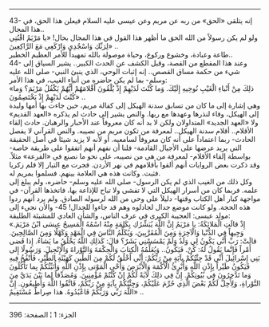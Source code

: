 ------------------------------------------------------------------------

43- إنه يتلقى «الحق» من ربه عن مريم وعن عيسى عليه السلام فيعلن هذا الحق،
في هذا المجال..  
ولو لم يكن رسولاً من الله الحق ما أظهر هذا القول في هذا المجال بحال! «يا
مَرْيَمُ اقْنُتِي لِرَبِّكِ وَاسْجُدِي وَارْكَعِي مَعَ الرَّاكِعِينَ» ..  
طاعة وعبادة، وخشوع وركوع، وحياة موصولة بالله تمهيداً للأمر العظيم
الخطير..  
44- وعند هذا المقطع من القصة، وقبل الكشف عن الحدث الكبير.. يشير السياق
إلى شيء من حكمة مساق القصص.. إنه إثبات الوحي، الذي ينبئ النبي- صلى الله
عليه وسلم- بما لم يكن حاضره من أنباء الغيب، في هذا الأمر:  
«ذلِكَ مِنْ أَنْباءِ الْغَيْبِ نُوحِيهِ إِلَيْكَ. وَما كُنْتَ لَدَيْهِمْ إِذْ يُلْقُونَ أَقْلامَهُمْ أَيُّهُمْ يَكْفُلُ
مَرْيَمَ؟ وَما كُنْتَ لَدَيْهِمْ إِذْ يَخْتَصِمُونَ» ..  
وهي إشارة إلى ما كان من تسابق سدنة الهيكل إلى كفالة مريم، حين جاءت بها
أمها وليدة إلى الهيكل، وفاء لنذرها وعهدها مع ربها. والنص يشير إلى حادث
لم يذكره «العهد القديم» ولا «العهد الجديد» المتداولان ولكن لا بد أنه كان
معروفاً عند الأحبار والرهبان. حادث إلقاء الأقلام.. أقلام سدنة الهيكل..
لمعرفة من تكون مريم من نصيبه. والنص القرآني لا يفصل الحادث- ربما اعتماداً
على أنه كان معروفاً لسامعيه. أو لأنه لا يزيد شيئا في أصل الحقيقة التي
يريد عرضها على الأجيال القادمة- فلنا أن نفهم أنهم اتفقوا على طريقة خاصة-
بواسطة إلقاء الأقلام- لمعرفة من هي من نصيبه، على نحو ما نصنع في «القرعة»
مثلاً. وقد ذكرت بعض الروايات أنهم ألقوا بأقلامهم في نهر الأردن. فجرت مع
التيار إلا قلم زكريا فثبت. وكانت هذه هي العلامة بينهم. فسلموا بمريم
له.  
وكل ذلك من الغيب الذي لم يكن الرسول- صلى الله عليه وسلم- حاضره، ولم يبلغ
إلى علمه. فربما كان من أسرار الهيكل التي لا تفشى ولا تباح للإذاعة بها،
فاتخذها القرآن- في مواجهة كبار أهل الكتاب وقتها- دليلاً على وحي من الله
لرسوله الصادق. ولم يرد أنهم ردوا هذه الحجة. ولو كانت موضع جدال لجادلوه
وهم قد جاءوا للجدال! 45- والأن نجيء إلى مولد عيسى: العجيبة الكبرى في عرف
الناس، والشأن العادي للمشيئة الطليقة:  
«إِذْ قالَتِ الْمَلائِكَةُ: يا مَرْيَمُ إِنَّ اللَّهَ يُبَشِّرُكِ بِكَلِمَةٍ مِنْهُ اسْمُهُ الْمَسِيحُ عِيسَى ابْنُ
مَرْيَمَ. وَجِيهاً فِي الدُّنْيا وَالْآخِرَةِ وَمِنَ الْمُقَرَّبِينَ، وَيُكَلِّمُ النَّاسَ فِي الْمَهْدِ وَكَهْلًا
وَمِنَ الصَّالِحِينَ. قالَتْ: رَبِّ أَنَّى يَكُونُ لِي وَلَدٌ وَلَمْ يَمْسَسْنِي بَشَرٌ؟ قالَ: كَذلِكِ اللَّهُ
يَخْلُقُ ما يَشاءُ. إِذا قَضى أَمْراً فَإِنَّما يَقُولُ لَهُ: كُنْ. فَيَكُونُ.. وَيُعَلِّمُهُ الْكِتابَ
وَالْحِكْمَةَ وَالتَّوْراةَ وَالْإِنْجِيلَ. وَرَسُولًا إِلى بَنِي إِسْرائِيلَ أَنِّي قَدْ جِئْتُكُمْ بِآيَةٍ مِنْ
رَبِّكُمْ: أَنِّي أَخْلُقُ لَكُمْ مِنَ الطِّينِ كَهَيْئَةِ الطَّيْرِ، فَأَنْفُخُ فِيهِ فَيَكُونُ طَيْراً بِإِذْنِ اللَّهِ
وَأُبْرِئُ الْأَكْمَهَ وَالْأَبْرَصَ وَأُحْيِ الْمَوْتى بِإِذْنِ اللَّهِ وَأُنَبِّئُكُمْ بِما تَأْكُلُونَ وَما تَدَّخِرُونَ
فِي بُيُوتِكُمْ. إِنَّ فِي ذلِكَ لَآيَةً لَكُمْ إِنْ كُنْتُمْ مُؤْمِنِينَ. وَمُصَدِّقاً لِما بَيْنَ يَدَيَّ مِنَ
التَّوْراةِ، وَلِأُحِلَّ لَكُمْ بَعْضَ الَّذِي حُرِّمَ عَلَيْكُمْ، وَجِئْتُكُمْ بِآيَةٍ مِنْ رَبِّكُمْ، فَاتَّقُوا اللَّهَ
وَأَطِيعُونِ. إِنَّ اللَّهَ رَبِّي وَرَبُّكُمْ فَاعْبُدُوهُ. هذا صِراطٌ مُسْتَقِيمٌ» ..

------------------------------------------------------------------------

الجزء: 1 ¦ الصفحة: 396
